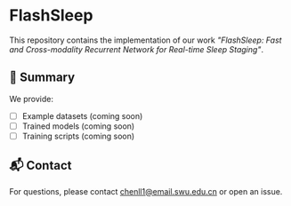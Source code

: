 # FlashSleep

This repository contains the implementation of our work *"FlashSleep: Fast and  Cross-modality Recurrent Network for Real-time Sleep Staging"*. 


## 📄 Summary
We provide:
- [ ] Example datasets (coming soon)
- [ ] Trained models (coming soon)
- [ ] Training scripts (coming soon)

## 📬 Contact
For questions, please contact chenll1@email.swu.edu.cn or open an issue.
